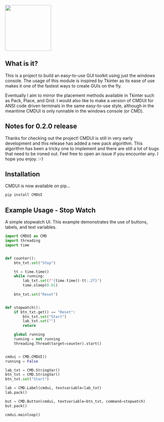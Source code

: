 <div>
  <img height=150 src="https://i.imgur.com/UebexHA.gif">
</div>

## What is it?
This is a project to build an easy-to-use GUI toolkit using just the windows console. The usage of this module is inspired by Tkinter as its ease of use makes it one of the fastest ways to create GUIs on the fly.

Eventually I aim to mirror the placement methods available in Tkinter such as Pack, Place, and Grid. I would also like to make a version of CMDUI for ANSI code driven terminals in the same easy-to-use style, although in the meantime CMDUI is only runnable in the windows console (or CMD). 

## Notes for 0.2.0 release
Thanks for checking out the project! CMDUI is still in very early development and this release has added a new pack algorithm. This algorithm has been a tricky one to implement and there are still a lot of bugs that need to be ironed out. Feel free to open an issue if you encounter any. I hope you enjoy. :-)

## Installation
CMDUI is now available on pip...
```sh
pip install CMDUI
```

## Example Usage - Stop Watch
A simple stopwatch UI. This example demonstrates the use of buttons, labels, and text variables.
```python
import CMDUI as CMD
import threading
import time


def counter():
    btn_txt.set("Stop")

    tt = time.time()
    while running:
        lab_txt.set(f"{time.time()-tt:.2f}")
        time.sleep(0.01)
    
    btn_txt.set("Reset")


def stopwatch():
    if btn_txt.get() == "Reset":
        btn_txt.set("Start")
        lab_txt.set("")
        return

    global running
    running = not running
    threading.Thread(target=counter).start()


cmdui = CMD.CMDUI()
running = False

lab_txt = CMD.StringVar()
btn_txt = CMD.StringVar()
btn_txt.set("Start")

lab = CMD.Label(cmdui, textvariable=lab_txt)
lab.pack()

but = CMD.Button(cmdui, textvariable=btn_txt, command=stopwatch)
but.pack()

cmdui.mainloop()
```
